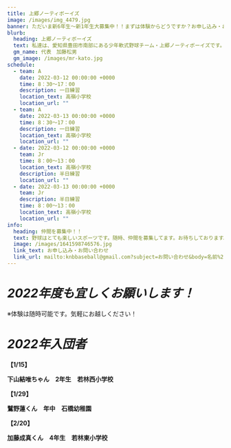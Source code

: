 ```yaml
---
title: 上郷ノーティボーイズ
image: /images/img_4479.jpg
banner: ただいま新6年生～新1年生大募集中！！まずは体験からどうですか？お申し込み・お問い合わせはお気軽にどうぞ！！
blurb:
  heading: 上郷ノーティボーイズ
  text: 私達は、愛知県豊田市南部にある少年軟式野球チーム・上郷ノーティボーイズです。野球を愛する少年・少女達の夢を育み、軟式野球を正しく指導し、体力向上と礼儀を養成します。また、親友同士の友情と交歓の場を与え、規則正しい明朗な少年・少女を育成することを目的としています。
  gm_name: 代表　加藤松男
  gm_image: /images/mr-kato.jpg
schedule:
  - team: A
    date: 2022-03-12 00:00:00 +0000
    time: 8：30～17：00
    description: 一日練習
    location_text: 高嶺小学校
    location_url: ""
  - team: A
    date: 2022-03-13 00:00:00 +0000
    time: 8：30～17：00
    description: 一日練習
    location_text: 高嶺小学校
    location_url: ""
  - date: 2022-03-12 00:00:00 +0000
    team: Jr
    time: 8：00～13：00
    location_text: 高嶺小学校
    description: 半日練習
    location_url: ""
  - date: 2022-03-13 00:00:00 +0000
    team: Jr
    description: 半日練習
    time: 8：00～13：00
    location_text: 高嶺小学校
    location_url: ""
info:
  heading: 仲間を募集中！！
  text: 野球はとても楽しいスポーツです。随時、仲間を募集してます。お待ちしております。
  image: /images/1641598746576.jpg
  link_text: お申し込み・お問い合わせ
  link_url: mailto:knbbaseball@gmail.com?subject=お問い合わせ&body=名前%20%3A%0D%0Aふりがな%20%3A%0D%0A電話%20%3A%0D%0A学校名%20%3A%0D%0A学年%20%3A%0D%0Aお問い合せ内容%20%3A（例、体験・見学・入団希望）
---
```

# ***2022年度も宜しくお願いします！***

※体験は随時可能です。気軽にお越しください！

# ***2022年入団者***

**【1/15】**

**下山結唯ちゃん　2年生　若林西小学校**

**【1/29】**

**鷲野蓮くん　年中　石橋幼稚園**

**【2/20】**

**加藤成真くん　4年生　若林東小学校**